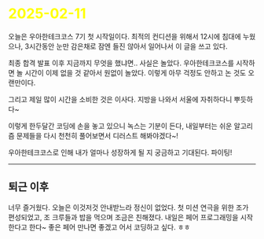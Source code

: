 # <span style="color:yellow">2025-02-11</span>
오늘은 우아한테크코스 7기 첫 시작일이다.
최적의 컨디션을 위해서 12시에 침대에 누웠으나, 3시간동안 눈만 감은채로 잠엔 들진 않아서 일어나서 이 글을 쓰고 있다.

최종 합격 발표 이후 지금까지 무엇을 했냐면.. 사실은 놀았다. 우아한테크코스를 시작하면 놀 시간이 이제 없을 것 같아서 원없이 놀았다. 이렇게 아무 걱정도 안하고 논 것도 오랜만이다.

그리고 제일 많이 시간을 소비한 것은 이사다. 지방을 나와서 서울에 자취하다니 뿌듯하다~

이렇게 한두달간 코딩에 손을 놓고 있으니 녹스는 기분이 든다, 내일부터는 쉬운 알고리즘 문제들을 다시 천천히 풀어보면서 디러스트 해봐야겠다~!

우아한테크코스로 인해 내가 얼마나 성장하게 될 지 궁금하고 기대된다. 파이팅!


- - -


## 퇴근 이후
너무 즐거웠다. 오늘은 이것저것 안내받느라 정신이 없었다.
첫 미션 연극을 위한 조가 편성되었고, 조 크루들과 밥을 먹으며 조금은 친해졌다.
내일은 페어 프로그래밍을 시작한다고 한다~ 좋은 페어 만나면 좋겠고 어서 코딩하고 싶다. ㅎㅎ

